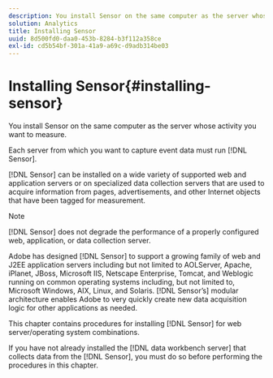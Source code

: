 ```yaml
---
description: You install Sensor on the same computer as the server whose activity you want to measure.
solution: Analytics
title: Installing Sensor
uuid: 8d500fd0-daa0-453b-8284-b3f112a358ce
exl-id: cd5b54bf-301a-41a9-a69c-d9adb314be03
---
```

# Installing Sensor{#installing-sensor}

You install Sensor on the same computer as the server whose activity you want to measure.

 Each server from which you want to capture event data must run [!DNL Sensor].

[!DNL Sensor] can be installed on a wide variety of supported web and application servers or on specialized data collection servers that are used to acquire information from pages, advertisements, and other Internet objects that have been tagged for measurement.

>[!NOTE]
>
>[!DNL Sensor] does not degrade the performance of a properly configured web, application, or data collection server.

Adobe has designed [!DNL Sensor] to support a growing family of web and J2EE application servers including but not limited to AOLServer, Apache, iPlanet, JBoss, Microsoft IIS, Netscape Enterprise, Tomcat, and Weblogic running on common operating systems including, but not limited to, Microsoft Windows, AIX, Linux, and Solaris. [!DNL Sensor’s] modular architecture enables Adobe to very quickly create new data acquisition logic for other applications as needed.

This chapter contains procedures for installing [!DNL Sensor] for web server/operating system combinations.

If you have not already installed the [!DNL data workbench server] that collects data from the [!DNL Sensor], you must do so before performing the procedures in this chapter.
